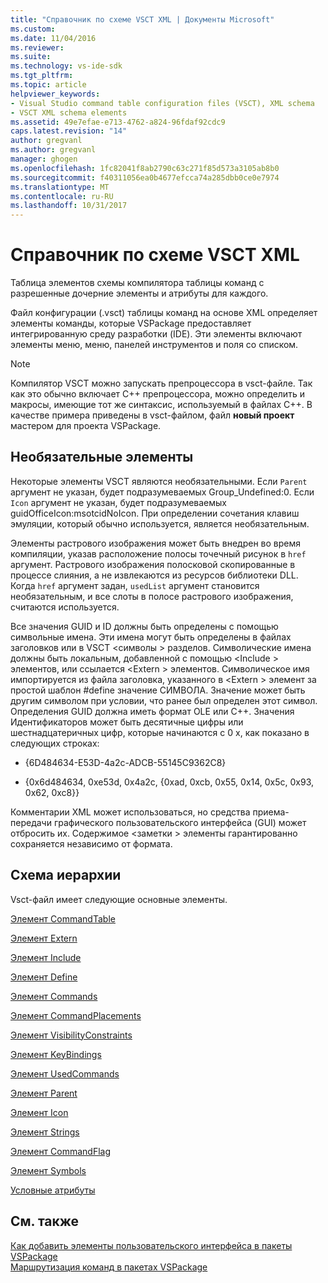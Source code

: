 ```yaml
---
title: "Справочник по схеме VSCT XML | Документы Microsoft"
ms.custom: 
ms.date: 11/04/2016
ms.reviewer: 
ms.suite: 
ms.technology: vs-ide-sdk
ms.tgt_pltfrm: 
ms.topic: article
helpviewer_keywords:
- Visual Studio command table configuration files (VSCT), XML schema
- VSCT XML schema elements
ms.assetid: 49e7efae-e713-4762-a824-96fdaf92cdc9
caps.latest.revision: "14"
author: gregvanl
ms.author: gregvanl
manager: ghogen
ms.openlocfilehash: 1fc82041f8ab2790c63c271f85d573a3105ab8b0
ms.sourcegitcommit: f40311056ea0b4677efcca74a285dbb0ce0e7974
ms.translationtype: MT
ms.contentlocale: ru-RU
ms.lasthandoff: 10/31/2017
---
```

# <a name="vsct-xml-schema-reference"></a>Справочник по схеме VSCT XML
Таблица элементов схемы компилятора таблицы команд с разрешенные дочерние элементы и атрибуты для каждого.  
  
 Файл конфигурации (.vsct) таблицы команд на основе XML определяет элементы команды, которые VSPackage предоставляет интегрированную среду разработки (IDE). Эти элементы включают элементы меню, меню, панелей инструментов и поля со списком.  
  
> [!NOTE]
>  Компилятор VSCT можно запускать препроцессора в vsct-файле. Так как это обычно включает C++ препроцессора, можно определить и макросы, имеющие тот же синтаксис, используемый в файлах C++. В качестве примера приведены в vsct-файлом, файл **новый проект** мастером для проекта VSPackage.  
  
## <a name="optional-elements"></a>Необязательные элементы  
 Некоторые элементы VSCT являются необязательными. Если `Parent` аргумент не указан, будет подразумеваемых Group_Undefined:0. Если `Icon` аргумент не указан, будет подразумеваемых guidOfficeIcon:msotcidNoIcon. При определении сочетания клавиш эмуляции, который обычно используется, является необязательным.  
  
 Элементы растрового изображения может быть внедрен во время компиляции, указав расположение полосы точечный рисунок в `href` аргумент. Растрового изображения полосковой скопированные в процессе слияния, а не извлекаются из ресурсов библиотеки DLL. Когда `href` аргумент задан, `usedList` аргумент становится необязательным, и все слоты в полосе растрового изображения, считаются используется.  
  
 Все значения GUID и ID должны быть определены с помощью символьные имена. Эти имена могут быть определены в файлах заголовков или в VSCT \<символы > разделов. Символические имена должны быть локальным, добавленной с помощью \<Include > элементов, или ссылается \<Extern > элементов. Символическое имя импортируется из файла заголовка, указанного в \<Extern > элемент за простой шаблон #define значение СИМВОЛА. Значение может быть другим символом при условии, что ранее был определен этот символ. Определения GUID должна иметь формат OLE или C++. Значения Идентификаторов может быть десятичные цифры или шестнадцатеричных цифр, которые начинаются с 0 x, как показано в следующих строках:  
  
-   {6D484634-E53D-4a2c-ADCB-55145C9362C8}  
  
-   {0x6d484634, 0xe53d, 0x4a2c, {0xad, 0xcb, 0x55, 0x14, 0x5c, 0x93, 0x62, 0xc8}}  
  
 Комментарии XML может использоваться, но средства приема-передачи графического пользовательского интерфейса (GUI) может отбросить их. Содержимое \<заметки > элементы гарантированно сохраняется независимо от формата.  
  
## <a name="schema-hierarchy"></a>Схема иерархии  
 Vsct-файл имеет следующие основные элементы.  
  
 [Элемент CommandTable](../extensibility/commandtable-element.md)  
  
 [Элемент Extern](../extensibility/extern-element.md)  
  
 [Элемент Include](../extensibility/include-element.md)  
  
 [Элемент Define](../extensibility/define-element.md)  
  
 [Элемент Commands](../extensibility/commands-element.md)  
  
 [Элемент CommandPlacements](../extensibility/commandplacements-element.md)  
  
 [Элемент VisibilityConstraints](../extensibility/visibilityconstraints-element.md)  
  
 [Элемент KeyBindings](../extensibility/keybindings-element.md)  
  
 [Элемент UsedCommands](../extensibility/usedcommands-element.md)  
  
 [Элемент Parent](../extensibility/parent-element.md)  
  
 [Элемент Icon](../extensibility/icon-element.md)  
  
 [Элемент Strings](../extensibility/strings-element.md)  
  
 [Элемент CommandFlag](../extensibility/command-flag-element.md)  
  
 [Элемент Symbols](../extensibility/symbols-element.md)  
  
 [Условные атрибуты](../extensibility/vsct-xml-schema-conditional-attributes.md)  
  
## <a name="see-also"></a>См. также  
 [Как добавить элементы пользовательского интерфейса в пакеты VSPackage](../extensibility/internals/how-vspackages-add-user-interface-elements.md)   
 [Маршрутизация команд в пакетах VSPackage](../extensibility/internals/command-routing-in-vspackages.md)